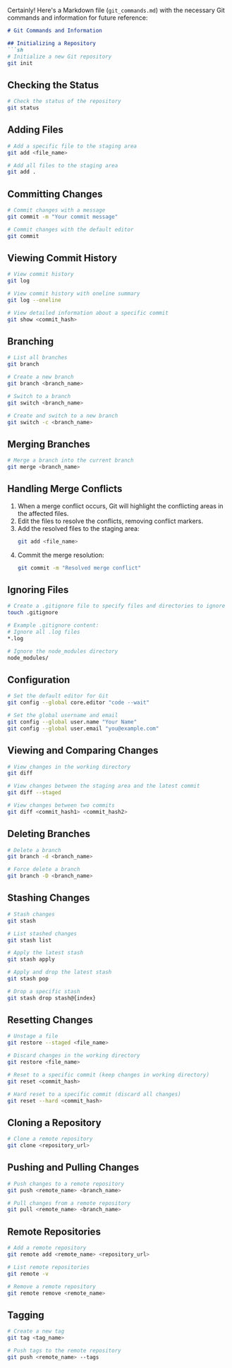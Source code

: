 Certainly! Here's a Markdown file (`git_commands.md`) with the necessary Git commands and information for future reference:

```markdown
# Git Commands and Information

## Initializing a Repository
```sh
# Initialize a new Git repository
git init
```

## Checking the Status
```sh
# Check the status of the repository
git status
```

## Adding Files
```sh
# Add a specific file to the staging area
git add <file_name>

# Add all files to the staging area
git add .
```

## Committing Changes
```sh
# Commit changes with a message
git commit -m "Your commit message"

# Commit changes with the default editor
git commit
```

## Viewing Commit History
```sh
# View commit history
git log

# View commit history with oneline summary
git log --oneline

# View detailed information about a specific commit
git show <commit_hash>
```

## Branching
```sh
# List all branches
git branch

# Create a new branch
git branch <branch_name>

# Switch to a branch
git switch <branch_name>

# Create and switch to a new branch
git switch -c <branch_name>
```

## Merging Branches
```sh
# Merge a branch into the current branch
git merge <branch_name>
```

## Handling Merge Conflicts
1. When a merge conflict occurs, Git will highlight the conflicting areas in the affected files.
2. Edit the files to resolve the conflicts, removing conflict markers.
3. Add the resolved files to the staging area:
   ```sh
   git add <file_name>
   ```
4. Commit the merge resolution:
   ```sh
   git commit -m "Resolved merge conflict"
   ```

## Ignoring Files
```sh
# Create a .gitignore file to specify files and directories to ignore
touch .gitignore

# Example .gitignore content:
# Ignore all .log files
*.log

# Ignore the node_modules directory
node_modules/
```

## Configuration
```sh
# Set the default editor for Git
git config --global core.editor "code --wait"

# Set the global username and email
git config --global user.name "Your Name"
git config --global user.email "you@example.com"
```

## Viewing and Comparing Changes
```sh
# View changes in the working directory
git diff

# View changes between the staging area and the latest commit
git diff --staged

# View changes between two commits
git diff <commit_hash1> <commit_hash2>
```

## Deleting Branches
```sh
# Delete a branch
git branch -d <branch_name>

# Force delete a branch
git branch -D <branch_name>
```

## Stashing Changes
```sh
# Stash changes
git stash

# List stashed changes
git stash list

# Apply the latest stash
git stash apply

# Apply and drop the latest stash
git stash pop

# Drop a specific stash
git stash drop stash@{index}
```

## Resetting Changes
```sh
# Unstage a file
git restore --staged <file_name>

# Discard changes in the working directory
git restore <file_name>

# Reset to a specific commit (keep changes in working directory)
git reset <commit_hash>

# Hard reset to a specific commit (discard all changes)
git reset --hard <commit_hash>
```

## Cloning a Repository
```sh
# Clone a remote repository
git clone <repository_url>
```

## Pushing and Pulling Changes
```sh
# Push changes to a remote repository
git push <remote_name> <branch_name>

# Pull changes from a remote repository
git pull <remote_name> <branch_name>
```

## Remote Repositories
```sh
# Add a remote repository
git remote add <remote_name> <repository_url>

# List remote repositories
git remote -v

# Remove a remote repository
git remote remove <remote_name>
```

## Tagging
```sh
# Create a new tag
git tag <tag_name>

# Push tags to the remote repository
git push <remote_name> --tags
```

